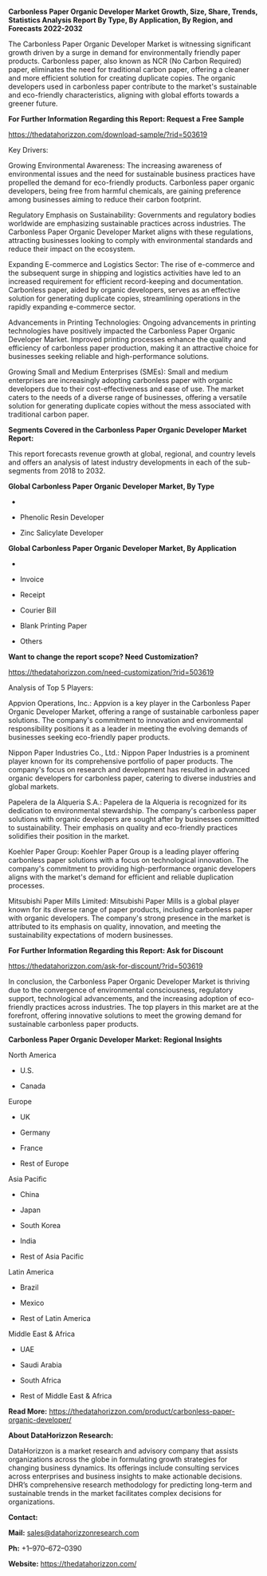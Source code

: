 **Carbonless Paper Organic Developer Market Growth, Size, Share, Trends,
Statistics Analysis Report By Type, By Application, By Region, and
Forecasts 2022-2032**

The Carbonless Paper Organic Developer Market is witnessing significant
growth driven by a surge in demand for environmentally friendly paper
products. Carbonless paper, also known as NCR (No Carbon Required)
paper, eliminates the need for traditional carbon paper, offering a
cleaner and more efficient solution for creating duplicate copies. The
organic developers used in carbonless paper contribute to the market's
sustainable and eco-friendly characteristics, aligning with global
efforts towards a greener future.

**For Further Information Regarding this Report: Request a Free Sample**

<https://thedatahorizzon.com/download-sample/?rid=503619>

Key Drivers:

Growing Environmental Awareness: The increasing awareness of
environmental issues and the need for sustainable business practices
have propelled the demand for eco-friendly products. Carbonless paper
organic developers, being free from harmful chemicals, are gaining
preference among businesses aiming to reduce their carbon footprint.

Regulatory Emphasis on Sustainability: Governments and regulatory bodies
worldwide are emphasizing sustainable practices across industries. The
Carbonless Paper Organic Developer Market aligns with these regulations,
attracting businesses looking to comply with environmental standards and
reduce their impact on the ecosystem.

Expanding E-commerce and Logistics Sector: The rise of e-commerce and
the subsequent surge in shipping and logistics activities have led to an
increased requirement for efficient record-keeping and documentation.
Carbonless paper, aided by organic developers, serves as an effective
solution for generating duplicate copies, streamlining operations in the
rapidly expanding e-commerce sector.

Advancements in Printing Technologies: Ongoing advancements in printing
technologies have positively impacted the Carbonless Paper Organic
Developer Market. Improved printing processes enhance the quality and
efficiency of carbonless paper production, making it an attractive
choice for businesses seeking reliable and high-performance solutions.

Growing Small and Medium Enterprises (SMEs): Small and medium
enterprises are increasingly adopting carbonless paper with organic
developers due to their cost-effectiveness and ease of use. The market
caters to the needs of a diverse range of businesses, offering a
versatile solution for generating duplicate copies without the mess
associated with traditional carbon paper.

**Segments Covered in the Carbonless Paper Organic Developer Market
Report:**

This report forecasts revenue growth at global, regional, and country
levels and offers an analysis of latest industry developments in each of
the sub-segments from 2018 to 2032.

**Global Carbonless Paper Organic Developer Market, By Type**

-   

-   Phenolic Resin Developer

-   Zinc Salicylate Developer

**Global Carbonless Paper Organic Developer Market, By Application**

-   

-   Invoice

-   Receipt

-   Courier Bill

-   Blank Printing Paper

-   Others

**Want to change the report scope? Need Customization?**

<https://thedatahorizzon.com/need-customization/?rid=503619>

Analysis of Top 5 Players:

Appvion Operations, Inc.: Appvion is a key player in the Carbonless
Paper Organic Developer Market, offering a range of sustainable
carbonless paper solutions. The company's commitment to innovation and
environmental responsibility positions it as a leader in meeting the
evolving demands of businesses seeking eco-friendly paper products.

Nippon Paper Industries Co., Ltd.: Nippon Paper Industries is a
prominent player known for its comprehensive portfolio of paper
products. The company's focus on research and development has resulted
in advanced organic developers for carbonless paper, catering to diverse
industries and global markets.

Papelera de la Alqueria S.A.: Papelera de la Alqueria is recognized for
its dedication to environmental stewardship. The company's carbonless
paper solutions with organic developers are sought after by businesses
committed to sustainability. Their emphasis on quality and eco-friendly
practices solidifies their position in the market.

Koehler Paper Group: Koehler Paper Group is a leading player offering
carbonless paper solutions with a focus on technological innovation. The
company's commitment to providing high-performance organic developers
aligns with the market's demand for efficient and reliable duplication
processes.

Mitsubishi Paper Mills Limited: Mitsubishi Paper Mills is a global
player known for its diverse range of paper products, including
carbonless paper with organic developers. The company's strong presence
in the market is attributed to its emphasis on quality, innovation, and
meeting the sustainability expectations of modern businesses.

**For Further Information Regarding this Report: Ask for Discount**

<https://thedatahorizzon.com/ask-for-discount/?rid=503619>

In conclusion, the Carbonless Paper Organic Developer Market is thriving
due to the convergence of environmental consciousness, regulatory
support, technological advancements, and the increasing adoption of
eco-friendly practices across industries. The top players in this market
are at the forefront, offering innovative solutions to meet the growing
demand for sustainable carbonless paper products.

**Carbonless Paper Organic Developer Market: Regional Insights**

North America

-   U.S.

-   Canada

Europe

-   UK

-   Germany

-   France

-   Rest of Europe

Asia Pacific

-   China

-   Japan

-   South Korea

-   India

-   Rest of Asia Pacific

Latin America

-   Brazil

-   Mexico

-   Rest of Latin America

Middle East & Africa

-   UAE

-   Saudi Arabia

-   South Africa

-   Rest of Middle East & Africa

**Read More:**
<https://thedatahorizzon.com/product/carbonless-paper-organic-developer/>

**About DataHorizzon Research:**

DataHorizzon is a market research and advisory company that assists
organizations across the globe in formulating growth strategies for
changing business dynamics. Its offerings include consulting services
across enterprises and business insights to make actionable decisions.
DHR’s comprehensive research methodology for predicting long-term and
sustainable trends in the market facilitates complex decisions for
organizations.

**Contact:**

**Mail:** <sales@datahorizzonresearch.com>

**Ph:** +1–970–672–0390

**Website:** <https://thedatahorizzon.com/>

